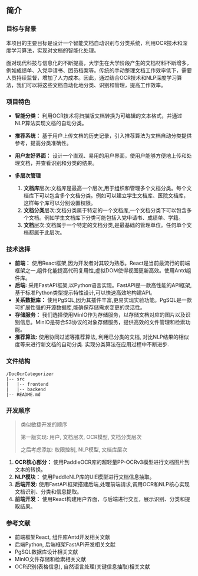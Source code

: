 ## 简介

### 目标与背景

本项目的主要目标是设计一个智能文档自动识别与分类系统，利用OCR技术和深度学习算法，实现对文档的智能化处理。

面对现代科技与信息化的不断提高，大学生在大学阶段产生的文档材料不断增多，例如成绩单、入党申请书、团员档案等。传统的手动整理文档工作效率低下，需要人员持续监督，增加了人力成本。因此，通过结合OCR技术和NLP深度学习算法，我们可以将这些文档自动化地分类、识别和管理，提高工作效率。

### 项目特色

- **智能分类：** 利用OCR技术将扫描版文档转换为可编辑的文本格式，并通过NLP算法实现文档的自动分类。

- **推荐系统：** 基于用户上传文档的历史记录，引入推荐算法为文档自动分类提供参考，提高分类准确性。

- **用户友好界面：** 设计一个直观、易用的用户界面，使用户能够方便地上传和处理文档，并查看识别和分类的结果。

- **多层次管理**
  
  1. **文档库**层次:文档库是最高一个层次,用于组织和管理多个文档分类。每个文档库下可以包含多个文档分类。例如可以建立学生文档库、医院文档库，这样每个库可以分别设置权限。
  2. **文档分类**层次:文档分类属于特定的一个文档库,一个文档分类下可以包含多个文档。例如学生文档库下分类可能包括入党申请书、成绩单、学籍。
  3. **文档**层次:文档属于一个特定的文档分类,是最基础的管理单位。任何单个文档都属于此层次。

### 技术选择

- **前端：** 使用React框架,因为开发者对其较为熟悉。React是当前最流行的前端框架之一,组件化能提高代码复用性,虚拟DOM使得视图更新高效。使用Antd组件库。
- **后端:** 采用FastAPI框架,以Python语言实现。FastAPI是一款高性能的API框架,基于标准Python类型提示特性设计,可以快速高效地构建API。
- **关系数据库：** 使用PgSQL,因为其插件丰富,更易实现实验功能。PgSQL是一款可扩展性强的开源数据库,能确保存储需求变更的灵活性。
- **存储服务：** 我们选择使用MinIO作为存储服务，以存储文档对应的图片以及识别信息。MinIO是符合S3协议的对象存储服务，提供高效的文件管理和检索功能。
- **推荐算法:** 使用协同过滤等推荐算法, 利用已分类的文档, 对比NLP结果的相似度等来进行新文档的自动分类. 实现分类算法在应用过程中不断进步.


### 文件结构

```
/DocOcrCategorizer
|-- src
|   |-- frontend
|   |-- backend
|-- README.md
```

### 开发顺序

> 类似敏捷开发的顺序
> 
> 第一版实现: 用户, 文档层次, OCR模型, 文档分类层次
>
> 之后考虑添加: 权限控制, NLP模型, 文档库层次

1. **OCR核心部分：** 使用PaddleOCR库的超轻量PP-OCRv3模型进行文档图片到文本的转换。
2. **NLP模块：** 使用PaddleNLP库的UIE模型进行文档信息抽取。
3. **后端开发:** 使用FastAPI框架搭建后端,处理前端请求,调用OCR和NLP核心实现文档识别、分类和信息提取。
4. **前端开发：** 使用React构建用户界面，与后端进行交互，展示识别、分类和提取结果。

### 参考文献

- 前端框架React, 组件库Antd开发相关文献
- 后端Python, 后端框架FastAPI开发相关文献
- PgSQL数据库设计相关文献
- MinIO文件存储和检索相关文献
- OCR识别(表格信息), 自然语言处理(关键信息抽取)相关文献
